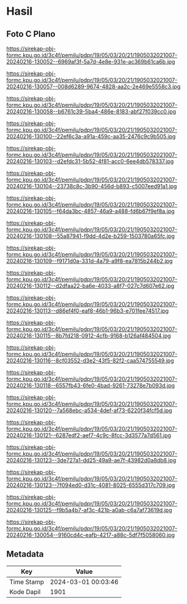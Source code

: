 # Hasil

## Foto C Plano

https://sirekap-obj-formc.kpu.go.id/3c4f/pemilu/pdpr/19/05/03/20/21/1905032021007-20240216-130052--6969af3f-5a7d-4e8e-931e-ac369b61ca6b.jpg

https://sirekap-obj-formc.kpu.go.id/3c4f/pemilu/pdpr/19/05/03/20/21/1905032021007-20240216-130057--008d6289-9674-4828-aa2c-2e469e5558c3.jpg

https://sirekap-obj-formc.kpu.go.id/3c4f/pemilu/pdpr/19/05/03/20/21/1905032021007-20240216-130058--b6761c39-5ba4-486e-8183-abf27f039cc0.jpg

https://sirekap-obj-formc.kpu.go.id/3c4f/pemilu/pdpr/19/05/03/20/21/1905032021007-20240216-130100--22ef6c3a-a91a-459c-aa35-2476c9c9b505.jpg

https://sirekap-obj-formc.kpu.go.id/3c4f/pemilu/pdpr/19/05/03/20/21/1905032021007-20240216-130103--d2efdc31-5b52-4f81-acc0-6ee4db578337.jpg

https://sirekap-obj-formc.kpu.go.id/3c4f/pemilu/pdpr/19/05/03/20/21/1905032021007-20240216-130104--23738c8c-3b90-456d-b893-c5007eed91a1.jpg

https://sirekap-obj-formc.kpu.go.id/3c4f/pemilu/pdpr/19/05/03/20/21/1905032021007-20240216-130105--f64da3bc-4857-46a9-a488-fd6b67f9ef8a.jpg

https://sirekap-obj-formc.kpu.go.id/3c4f/pemilu/pdpr/19/05/03/20/21/1905032021007-20240216-130108--55a87941-f9dd-4d2e-b259-1503780a65fc.jpg

https://sirekap-obj-formc.kpu.go.id/3c4f/pemilu/pdpr/19/05/03/20/21/1905032021007-20240216-130109--f9171d0a-331d-4a79-a9f8-ea7815b244b2.jpg

https://sirekap-obj-formc.kpu.go.id/3c4f/pemilu/pdpr/19/05/03/20/21/1905032021007-20240216-130112--d2dfaa22-ba6e-4033-a8f7-027c7d607e62.jpg

https://sirekap-obj-formc.kpu.go.id/3c4f/pemilu/pdpr/19/05/03/20/21/1905032021007-20240216-130113--d86ef4f0-eaf8-46b1-96b3-e701fee74517.jpg

https://sirekap-obj-formc.kpu.go.id/3c4f/pemilu/pdpr/19/05/03/20/21/1905032021007-20240216-130115--8b7fd218-0912-4cfb-9168-b126af484504.jpg

https://sirekap-obj-formc.kpu.go.id/3c4f/pemilu/pdpr/19/05/03/20/21/1905032021007-20240216-130116--8cf03552-d3e2-43f5-82f2-caa574755549.jpg

https://sirekap-obj-formc.kpu.go.id/3c4f/pemilu/pdpr/19/05/03/20/21/1905032021007-20240216-130118--6557fb43-6fe0-4bad-9261-73278e7b093d.jpg

https://sirekap-obj-formc.kpu.go.id/3c4f/pemilu/pdpr/19/05/03/20/21/1905032021007-20240216-130120--7a568ebc-a534-4def-af73-6220f34fcf5d.jpg

https://sirekap-obj-formc.kpu.go.id/3c4f/pemilu/pdpr/19/05/03/20/21/1905032021007-20240216-130121--6287edf2-aef7-4c9c-8fcc-3d3577a7d561.jpg

https://sirekap-obj-formc.kpu.go.id/3c4f/pemilu/pdpr/19/05/03/20/21/1905032021007-20240216-130123--3de727a1-dd25-49a9-ae7f-43982d0a8db8.jpg

https://sirekap-obj-formc.kpu.go.id/3c4f/pemilu/pdpr/19/05/03/20/21/1905032021007-20240216-130123--7f094ed0-d31c-4081-8025-6555d317c709.jpg

https://sirekap-obj-formc.kpu.go.id/3c4f/pemilu/pdpr/19/05/03/20/21/1905032021007-20240216-130125--f9b5a4b7-af3c-421b-a0ab-c6a7af73619d.jpg

https://sirekap-obj-formc.kpu.go.id/3c4f/pemilu/pdpr/19/05/03/20/21/1905032021007-20240216-130054--9160cd4c-eafb-4217-a88c-5df7f5058060.jpg


## Metadata

| Key        | Value               |
| ---------- | ------------------- |
| Time Stamp | 2024-03-01 00:03:46 |
| Kode Dapil | 1901                |



